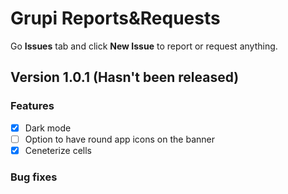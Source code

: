 # Grupi Reports&Requests
Go **Issues** tab and click **New Issue** to report or request anything.

## Version 1.0.1 (Hasn't been released)
### Features
- [x] Dark mode
- [ ] Option to have round app icons on the banner
- [x] Ceneterize cells

### Bug fixes

 
